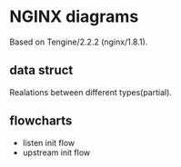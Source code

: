 # NGINX diagrams
Based on Tengine/2.2.2 (nginx/1.8.1).

## data struct

Realations between different types(partial).

## flowcharts

* listen init flow
* upstream init flow
